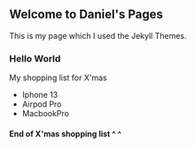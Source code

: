 ## Welcome to Daniel's Pages

This is my page which I used the Jekyll Themes.

### Hello World


My shopping list for X'mas

- Iphone 13
- Airpod Pro
- MacbookPro

#### End of X'mas shopping list ^   ^


